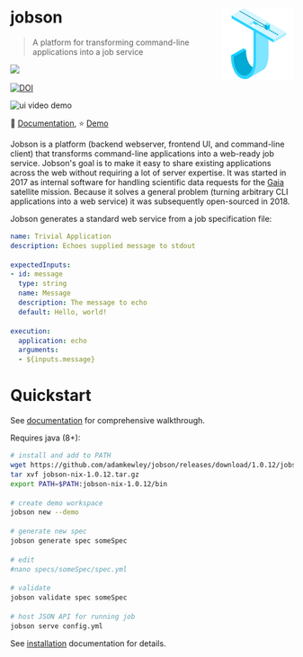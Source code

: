 # jobson <img src="logo.svg" align="right" alt="" width="128" height="128" />

> A platform for transforming command-line applications into a job service

<a href="https://github.com/adamkewley/jobson/actions">
  <img src="https://github.com/adamkewley/jobson/actions/workflows/continuous-integration-workflow.yml/badge.svg" />
</a> 

[![DOI](https://zenodo.org/badge/DOI/10.5281/zenodo.5148300.svg)](https://doi.org/10.5281/zenodo.5148300)


![ui video demo](jobson-docs/src/ui-animation.gif)


📖 [Documentation](https://adamkewley.github.io/jobson), ⭐️ [Demo](https://adamkewley.com/demos/jobson/show/index.html)

Jobson is a platform (backend webserver, frontend UI, and command-line
client) that transforms command-line applications into a web-ready job
service. Jobson's goal is to make it easy to share existing
applications across the web without requiring a lot of server
expertise. It was started in 2017 as internal software for handling
scientific data requests for the [Gaia](https://sci.esa.int/web/gaia)
satellite mission. Because it solves a general problem (turning
arbitrary CLI applications into a web service) it was subsequently
open-sourced in 2018.

Jobson generates a standard web service from a job specification file:

```yaml
name: Trivial Application
description: Echoes supplied message to stdout

expectedInputs:
- id: message
  type: string
  name: Message
  description: The message to echo
  default: Hello, world!

execution:
  application: echo
  arguments:
  - ${inputs.message}
```

# Quickstart

See
[documentation](https://adamkewley.github.io/jobson/quickstart.html)
for comprehensive walkthrough.

Requires java (8+):

```bash
# install and add to PATH
wget https://github.com/adamkewley/jobson/releases/download/1.0.12/jobson-nix-1.0.12.tar.gz
tar xvf jobson-nix-1.0.12.tar.gz
export PATH=$PATH:jobson-nix-1.0.12/bin

# create demo workspace
jobson new --demo

# generate new spec
jobson generate spec someSpec

# edit
#nano specs/someSpec/spec.yml

# validate 
jobson validate spec someSpec

# host JSON API for running job
jobson serve config.yml
```

See [installation](https://adamkewley.github.io/jobson/install.html)
documentation for details.
